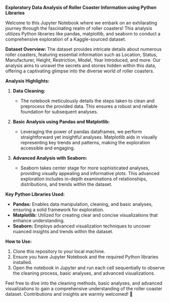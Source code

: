 **Exploratory Data Analysis of Roller Coaster Information using Python Libraries**

Welcome to this Jupyter Notebook where we embark on an exhilarating journey through the fascinating realm of roller coasters! This analysis utilizes Python libraries like pandas, matplotlib, and seaborn to conduct a comprehensive exploration of a Kaggle-sourced dataset.

**Dataset Overview:**
The dataset provides intricate details about numerous roller coasters, featuring essential information such as Location, Status, Manufacturer, Height, Restriction, Model, Year Introduced, and more. Our analysis aims to unravel the secrets and stories hidden within this data, offering a captivating glimpse into the diverse world of roller coasters.

**Analysis Highlights:**
1. **Data Cleaning:**
    - The notebook meticulously details the steps taken to clean and preprocess the provided data. This ensures a robust and reliable foundation for subsequent analyses.

2. **Basic Analysis using Pandas and Matplotlib:**
    - Leveraging the power of pandas dataframes, we perform straightforward yet insightful analyses. Matplotlib aids in visually representing key trends and patterns, making the exploration accessible and engaging.

3. **Advanced Analysis with Seaborn:**
    - Seaborn takes center stage for more sophisticated analyses, providing visually appealing and informative plots. This advanced exploration includes in-depth examinations of relationships, distributions, and trends within the dataset.

**Key Python Libraries Used:**
- **Pandas:** Enables data manipulation, cleaning, and basic analyses, ensuring a solid framework for exploration.
- **Matplotlib:** Utilized for creating clear and concise visualizations that enhance understanding.
- **Seaborn:** Employs advanced visualization techniques to uncover nuanced insights and trends within the dataset.

**How to Use:**
1. Clone this repository to your local machine.
2. Ensure you have Jupyter Notebook and the required Python libraries installed.
3. Open the notebook in Jupyter and run each cell sequentially to observe the cleaning process, basic analyses, and advanced visualizations.

Feel free to dive into the cleaning methods, basic analyses, and advanced visualizations to gain a comprehensive understanding of the roller coaster dataset. Contributions and insights are warmly welcomed! 🎢
